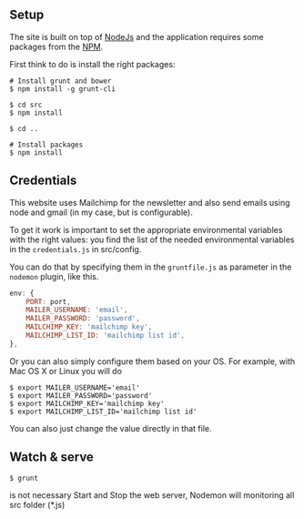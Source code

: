 ## Setup ##

The site is built on top of [NodeJs](http://nodejs.org/) and the application requires some packages from the [NPM](https://www.npmjs.org/).

First think to do is install the right packages:

```
# Install grunt and bower
$ npm install -g grunt-cli

$ cd src
$ npm install

$ cd ..

# Install packages
$ npm install
```

## Credentials ##

This website uses Mailchimp for the newsletter and also send emails using node and gmail (in my case, but is configurable).

To get it work is important to set the appropriate environmental variables with the right values: you find the list of the needed environmental variables in the ```credentials.js``` in src/config.

You can do that by specifying them in the `gruntfile.js` as parameter in the `nodemon` plugin, like this.

```js
env: {
    PORT: port,
    MAILER_USERNAME: 'email',
    MAILER_PASSWORD: 'password',
    MAILCHIMP_KEY: 'mailchimp key',
    MAILCHIMP_LIST_ID: 'mailchimp list id',
},
```

Or you can also simply configure them based on your OS. For example, with Mac OS X or Linux you will do

```
$ export MAILER_USERNAME='email'
$ export MAILER_PASSWORD='password'
$ export MAILCHIMP_KEY='mailchimp key'
$ export MAILCHIMP_LIST_ID='mailchimp list id'
```


You can also just change the value directly in that file.

## Watch & serve ##

```
$ grunt
```
is not necessary Start and Stop the web server, Nodemon will monitoring all src folder (*.js)

